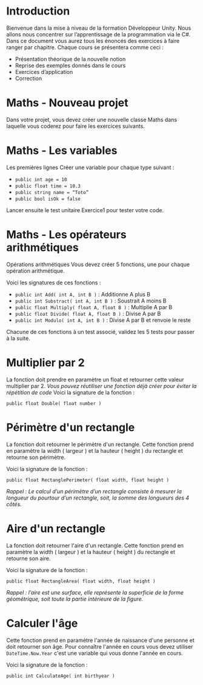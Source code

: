 # Introduction
Bienvenue dans la mise à niveau de la formation Développeur Unity. Nous allons nous concentrer sur l’apprentissage de la programmation via le C#. Dans ce document vous aurez tous les énoncés des exercices à faire ranger par chapitre.
Chaque cours se présentera comme ceci :
- Présentation théorique de la nouvelle notion
- Reprise des exemples donnés dans le cours
- Exercices d’application
- Correction

# Maths - Nouveau projet
Dans votre projet, vous devez créer une nouvelle classe Maths dans laquelle vous coderez pour faire les exercices suivants.

# Maths - Les variables
Les premières lignes
Créer une variable pour chaque type suivant :
- `public int age = 10`
- `public float time = 10.3`
- `public string name = “Toto”`
- `public bool isOk = false`


Lancer ensuite le test unitaire Exercice1 pour tester votre code.

# Maths - Les opérateurs arithmétiques
Opérations arithmétiques
Vous devez créer 5 fonctions, une pour chaque opération arithmétique. 

Voici les signatures de ces fonctions : 
- `public int Add( int A, int B )` : Additionne A plus B
- `public int Substract( int A, int B )` : Soustrait A moins B
- `public float Multiply( float A, float B )` : Multiplie A par B
- `public float Divide( float A, float B )` : Divise A par B
- `public int Modulo( int A, int B )` : Divise A par B et renvoie le reste

Chacune de ces fonctions à un test associé, validez les 5 tests pour passer à la suite.

# Multiplier par 2
La fonction doit prendre en paramètre un float et retourner cette valeur multiplier par 2.
_Vous pouvez réutiliser une fonction déjà créer pour éviter la répétition de code_
Voici la signature de la fonction :

`public float Double( float number )`

# Périmètre d'un rectangle
La fonction doit retourner le périmètre d'un rectangle. Cette fonction prend en paramètre la width ( largeur ) et la hauteur ( height ) du rectangle et retourne son périmètre.

Voici la signature de la fonction :

`public float RectanglePerimeter( float width, float height )`

_Rappel : Le calcul d’un périmètre d’un rectangle consiste à mesurer la longueur du pourtour d’un rectangle, soit, la somme des longueurs des 4 côtés._

# Aire d'un rectangle
La fonction doit retourner l'aire d'un rectangle. Cette fonction prend en paramètre la width ( largeur ) et la hauteur ( height ) du rectangle et retourne son aire.

Voici la signature de la fonction :

`public float RectangleArea( float width, float height )`

_Rappel :  l’aire est une surface, elle représente la superficie de la forme géométrique, soit toute la partie intérieure de la figure._

# Calculer l'âge
Cette fonction prend en paramètre l'année de naissance d'une personne et doit retourner son âge.
Pour connaître l'année en cours vous devez utiliser `DateTime.Now.Year` c'est une variable qui vous donne l'année en cours.

Voici la signature de la fonction :

`public int CalculateAge( int birthyear )`